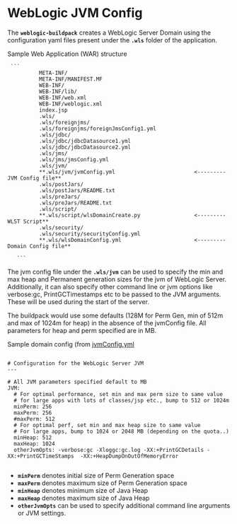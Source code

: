 # WebLogic JVM Config

The **`weblogic-buildpack`** creates a WebLogic Server Domain using the configuration yaml files present under the **`.wls`** folder of the application.

Sample Web Application (WAR) structure

     ```
              META-INF/
              META-INF/MANIFEST.MF
              WEB-INF/
              WEB-INF/lib/
              WEB-INF/web.xml
              WEB-INF/weblogic.xml
              index.jsp
              .wls/
              .wls/foreignjms/
              .wls/foreignjms/foreignJmsConfig1.yml
              .wls/jdbc/
              .wls/jdbc/jdbcDatasource1.yml
              .wls/jdbc/jdbcDatasource2.yml
              .wls/jms/
              .wls/jms/jmsConfig.yml
              .wls/jvm/
              **.wls/jvm/jvmConfig.yml                         <--------- JVM Config file**
              .wls/postJars/
              .wls/postJars/README.txt
              .wls/preJars/
              .wls/preJars/README.txt
              .wls/script/
              **.wls/script/wlsDomainCreate.py                 <--------- WLST Script**
              .wls/security/
              .wls/security/securityConfig.yml
              **.wls/wlsDomainConfig.yml                       <--------- Domain Config file**

       ```

The jvm config file under the **`.wls/jvm`** can be used to specify the min and max heap and Permanent generation sizes for the jvm of WebLogic Server.
Additionally, it can also specify other command line or jvm options like verbose:gc, PrintGCTimestamps etc to be passed to the JVM arguments.
These will be used during the start of the server.

The buildpack would use some defaults (128M for Perm Gen, min of 512m and max of 1024m for heap) in the absence of the jvmConfig file.
All parameters for heap and perm specified are in MB.

Sample domain config (from [jvmConfig.yml](../resources/wls/jvm/jvmConfig.yml)
```

# Configuration for the WebLogic Server JVM
---

# All JVM parameters specified default to MB
JVM:
  # For optimal performance, set min and max perm size to same value
  # for large apps with lots of classes/jsp etc., bump to 512 or 1024m
  minPerm: 256
  maxPerm: 256
  #maxPerm: 512
  # For optimal perf, set min and max heap size to same value
  # For large apps, bump to 1024 or 2048 MB (depending on the quota..)
  minHeap: 512
  maxHeap: 1024
  otherJvmOpts: -verbose:gc -Xloggc:gc.log -XX:+PrintGCDetails -XX:+PrintGCTimeStamps  -XX:+HeapDumpOnOutOfMemoryError


```
* **`minPerm`** denotes initial size of Perm Generation space
* **`maxPerm`** denotes maximum size of Perm Generation space
* **`minHeap`** denotes minimum size of Java Heap
* **`maxHeap`** denotes maximum size of Java Heap
* **`otherJvmOpts`** can be used to specify additional command line arguments or JVM settings.


